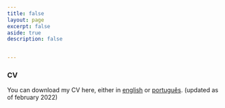 ```yaml
---
title: false
layout: page
excerpt: false
aside: true
description: false


---
```

### CV

You can download my CV here, either in <a href="https://github.com/lmacamara/lmacamara.github.io/raw/main/CV%20-%20Lucas%20MA%20Camara.pdf">english</a> or <a href="https://github.com/lmacamara/lmacamara.github.io/raw/main/%5BC.V.%5D%20Lucas%20M.%20de%20Arruda%20C%C3%A2mara.pdf">português</a>. (updated as of february 2022)

